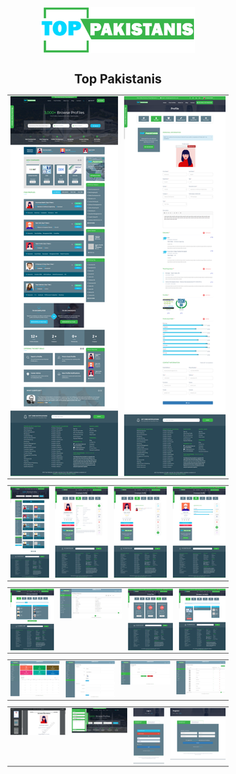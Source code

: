 <div align="center">
<img width="350px" src="logo-pk.png" alt="top pakistanis icon"/> 
</div>

<h1 align="center">Top Pakistanis</h1>

<div align="center">
<table>
  <tr>
    <td valign="top"><img src="Homepage.png" alt="Homepage" /></td>
    <td valign="top"><img src="employee_profile11.png" alt=""/></td>
    </tr>
</table>
<table>
  <tr>
    <td valign="top"><img src="allprofiles.png" alt=""/></td>
    <td valign="top"><img src="employee_profile1.png" alt=""/></td>
    <td valign="top"><img src="employee_profile2.png" alt=""/></td>
    <td valign="top"><img src="employee_profile3.png" alt=""/></td>
  </tr>
</table>
<table>
  <tr>
    <td valign="top"><img src="employer_dashboard.png" alt=""/></td>
    <td valign="top"><img src="admin-manage_jobseekers.png" alt=""/></td>
    <td valign="top"><img src="employee_profile22.png" alt=""/></td>
    <td valign="top"><img src="employee_profile33.png" alt=""/></td>
  </tr>
</table>
<table>
  <tr>
    <td valign="top"><img src="admin-dashboard.png" alt=""/></td>
    <td valign="top"><img src="admin-profile.png" alt=""/></td>
    <td valign="top"><img src="admin-add_skills.png" alt=""/></td>
    <td valign="top"><img src="admin-categories.png" alt=""/></td>
  </tr>
</table>
<table>
  <tr>
    <td valign="top"><img src="Resume_Download.png" alt=""/></td>
    <td valign="top"><img src="sidebar.png" alt=""/></td>
    <td valign="top"><img src="login.png" alt=""/></td>
    <td valign="top"><img src="register.png" alt=""/></td>
  </tr>
</table>
</div>